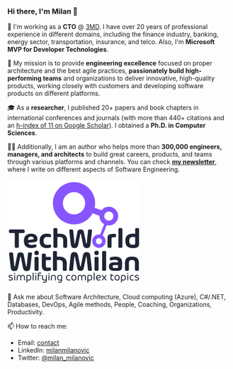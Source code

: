 ### Hi there, I'm Milan 👋


🎯 I'm working as a **CTO** @ [3MD](https://www.3mdinc.com). I have over 20 years of professional experience in different domains, including the finance industry, banking, energy sector, transportation, insurance, and telco. Also, I'm **Microsoft MVP for Developer Technologies**.

🚀 My mission is to provide **engineering excellence** focused on proper architecture and the best agile practices, **passionately build high-performing teams** and organizations to deliver innovative, high-quality products, working closely with customers and developing software products on different platforms.

🎓 As a **researcher**, I published 20+ papers and book chapters in international conferences and journals (with more than 440+ citations and an [h-index of 11 on Google Scholar](https://scholar.google.com/citations?user=9DlmJqcAAAAJ)). I obtained a **Ph.D. in Computer Sciences**. 

✍🏻 Additionally, I am an author who helps more than **300,000 engineers, managers, and architects** to build great careers, products, and teams through various platforms and channels. You can check **[my newsletter](https://newsletter.techworld-with-milan.com/)**, where I write on different aspects of Software Engineering. 

![TechWorld With Milan](TechWorld-logo---transparent.png)

💬 Ask me about Software Architecture, Cloud computing (Azure), C#/.NET, Databases, DevOps, Agile methods, People, Coaching, Organizations, Productivity. 

📫 How to reach me:

* Email: [contact](https://milan.milanovic.org/#contact)
* LinkedIn: [milanmilanovic](https://www.linkedin.com/in/milanmilanovic/)
* Twitter: [@milan_milanovic](https://twitter.com/milan_milanovic)
